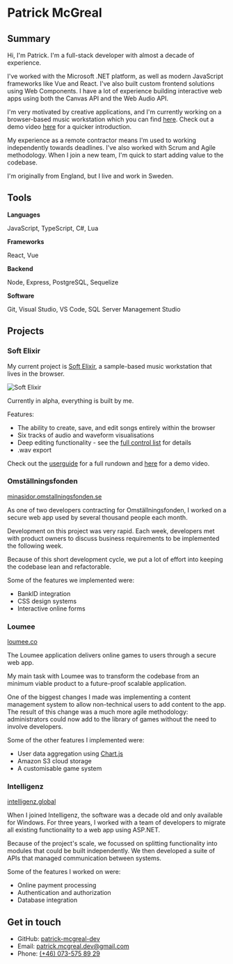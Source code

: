 # Patrick McGreal

## Summary

Hi, I'm Patrick. I'm a full-stack developer with almost a decade of experience.

I've worked with the Microsoft .NET platform, as well as modern JavaScript frameworks like Vue and React. I've also built custom frontend solutions using Web Components. I have a lot of experience building interactive web apps using both the Canvas API and the Web Audio API.

I'm very motivated by creative applications, and I'm currently working on a browser-based music workstation which you can find [here](https://softelixir.app). Check out a demo video [here](https://www.youtube.com/watch?v=NK4cvYAqNCU) for a quicker introduction.

My experience as a remote contractor means I'm used to working independently towards deadlines. I've also worked with Scrum and Agile methodology. When I join a new team, I'm quick to start adding value to the codebase.

I'm originally from England, but I live and work in Sweden.

## Tools

**Languages**

JavaScript, TypeScript, C#, Lua

**Frameworks**

React, Vue

**Backend**

Node, Express, PostgreSQL, Sequelize

**Software**

Git, Visual Studio, VS Code, SQL Server Management Studio

## Projects

### Soft Elixir

My current project is [Soft Elixir](https://softelixir.app), a sample-based music workstation that lives in the browser.

![Soft Elixir](./images/soft-elixir.png)

Currently in alpha, everything is built by me.

Features:

- The ability to create, save, and edit songs entirely within the browser
- Six tracks of audio and waveform visualisations
- Deep editing functionality - see the [full control list](https://softelixir.app/control-list.html) for details
- .wav export

Check out the [userguide](https://softelixir.app/userguide) for a full rundown and [here](https://www.youtube.com/watch?v=NK4cvYAqNCU) for a demo video.

### Omställningsfonden

[minasidor.omstallningsfonden.se](https://minasidor.omstallningsfonden.se/logga-in)

As one of two developers contracting for Omställningsfonden, I worked on a secure web app used by several thousand people each month.

Development on this project was very rapid. Each week, developers met with product owners to discuss business requirements to be implemented the following week.

Because of this short development cycle, we put a lot of effort into keeping the codebase lean and refactorable.

Some of the features we implemented were:

- BankID integration
- CSS design systems
- Interactive online forms

### Loumee

[loumee.co](https://www.loumee.co/)

The Loumee application delivers online games to users through a secure web app.

My main task with Loumee was to transform the codebase from an minimum viable product to a future-proof scalable application.

One of the biggest changes I made was implementing a content management system to allow non-technical users to add content to the app. The result of this change was a much more agile methodology: administrators could now add to the library of games without the need to involve developers.

Some of the other features I implemented were:

- User data aggregation using [Chart.js](https://www.chartjs.org/)
- Amazon S3 cloud storage
- A customisable game system

### Intelligenz

[intelligenz.global](https://www.intelligenz.global/)

When I joined Intelligenz, the software was a decade old and only available for Windows. For three years, I worked with a team of developers to migrate all existing functionality to a web app using ASP.NET.

Because of the project's scale, we focussed on splitting functionality into modules that could be built independently. We then developed a suite of APIs that managed communication between systems.

Some of the features I worked on were:

- Online payment processing
- Authentication and authorization
- Database integration

## Get in touch

- GitHub: [patrick-mcgreal-dev](https://github.com/patrick-mcgreal-dev)
- Email: [patrick.mcgreal.dev@gmail.com](mailto:patrick.mcgreal.dev@gmail.com)
- Phone: [(+46) 073-575 89 29](tel:+46735758929)